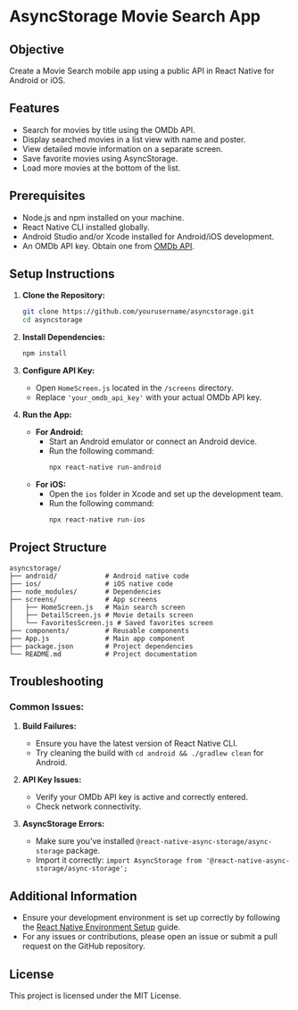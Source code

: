 # AsyncStorage Movie Search App

## Objective
Create a Movie Search mobile app using a public API in React Native for Android or iOS.

## Features
- Search for movies by title using the OMDb API.
- Display searched movies in a list view with name and poster.
- View detailed movie information on a separate screen.
- Save favorite movies using AsyncStorage.
- Load more movies at the bottom of the list.

## Prerequisites
- Node.js and npm installed on your machine.
- React Native CLI installed globally.
- Android Studio and/or Xcode installed for Android/iOS development.
- An OMDb API key. Obtain one from [OMDb API](https://www.omdbapi.com/apikey.aspx).

## Setup Instructions

1. **Clone the Repository:**
   ```bash
   git clone https://github.com/yourusername/asyncstorage.git
   cd asyncstorage
   ```

2. **Install Dependencies:**
   ```bash
   npm install
   ```

3. **Configure API Key:**
   - Open `HomeScreen.js` located in the `/screens` directory.
   - Replace `'your_omdb_api_key'` with your actual OMDb API key.

4. **Run the App:**
   - **For Android:**
     - Start an Android emulator or connect an Android device.
     - Run the following command:
       ```bash
       npx react-native run-android
       ```
   - **For iOS:**
     - Open the `ios` folder in Xcode and set up the development team.
     - Run the following command:
       ```bash
       npx react-native run-ios
       ```

## Project Structure
```
asyncstorage/
├── android/            # Android native code
├── ios/                # iOS native code
├── node_modules/       # Dependencies
├── screens/            # App screens
│   ├── HomeScreen.js   # Main search screen
│   ├── DetailScreen.js # Movie details screen
│   └── FavoritesScreen.js # Saved favorites screen
├── components/         # Reusable components
├── App.js              # Main app component
├── package.json        # Project dependencies
└── README.md           # Project documentation
```

## Troubleshooting

### Common Issues:
1. **Build Failures:**
   - Ensure you have the latest version of React Native CLI.
   - Try cleaning the build with `cd android && ./gradlew clean` for Android.

2. **API Key Issues:**
   - Verify your OMDb API key is active and correctly entered.
   - Check network connectivity.

3. **AsyncStorage Errors:**
   - Make sure you've installed `@react-native-async-storage/async-storage` package.
   - Import it correctly: `import AsyncStorage from '@react-native-async-storage/async-storage';`

## Additional Information
- Ensure your development environment is set up correctly by following the [React Native Environment Setup](https://reactnative.dev/docs/environment-setup) guide.
- For any issues or contributions, please open an issue or submit a pull request on the GitHub repository.

## License
This project is licensed under the MIT License.
